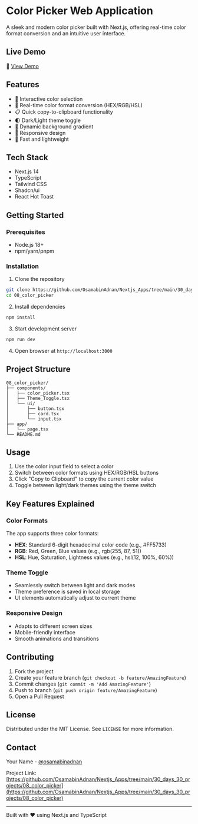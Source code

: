 # Color Picker Web Application

A sleek and modern color picker built with Next.js, offering real-time color format conversion and an intuitive user interface.

## Live Demo
🔗 [View Demo](https://color-picker-app-osamabinadnan.vercel.app/) 

## Features
- 🎨 Interactive color selection
- 🔄 Real-time color format conversion (HEX/RGB/HSL)
- 📋 Quick copy-to-clipboard functionality
- 🌓 Dark/Light theme toggle
- 🌈 Dynamic background gradient
- 📱 Responsive design
- 🚀 Fast and lightweight

## Tech Stack
- Next.js 14
- TypeScript
- Tailwind CSS
- Shadcn/ui
- React Hot Toast

## Getting Started

### Prerequisites
- Node.js 18+ 
- npm/yarn/pnpm

### Installation

1. Clone the repository
```bash
git clone https://github.com/OsamabinAdnan/Nextjs_Apps/tree/main/30_days_30_projects.git
cd 08_color_picker
```

2. Install dependencies
```bash
npm install
```

3. Start development server
```bash
npm run dev
```

4. Open browser at `http://localhost:3000`

## Project Structure
```
08_color_picker/
├── components/
│   ├── color_picker.tsx
│   ├── Theme_Toggle.tsx
│   └── ui/
│       ├── button.tsx
│       ├── card.tsx
│       └── input.tsx
├── app/
│   └── page.tsx
└── README.md
```

## Usage
1. Use the color input field to select a color
2. Switch between color formats using HEX/RGB/HSL buttons
3. Click "Copy to Clipboard" to copy the current color value
4. Toggle between light/dark themes using the theme switch

## Key Features Explained

### Color Formats
The app supports three color formats:
- **HEX**: Standard 6-digit hexadecimal color code (e.g., #FF5733)
- **RGB**: Red, Green, Blue values (e.g., rgb(255, 87, 51))
- **HSL**: Hue, Saturation, Lightness values (e.g., hsl(12, 100%, 60%))

### Theme Toggle
- Seamlessly switch between light and dark modes
- Theme preference is saved in local storage
- UI elements automatically adjust to current theme

### Responsive Design
- Adapts to different screen sizes
- Mobile-friendly interface
- Smooth animations and transitions

## Contributing
1. Fork the project
2. Create your feature branch (`git checkout -b feature/AmazingFeature`)
3. Commit changes (`git commit -m 'Add AmazingFeature'`)
4. Push to branch (`git push origin feature/AmazingFeature`)
5. Open a Pull Request

## License
Distributed under the MIT License. See `LICENSE` for more information.

## Contact
Your Name - [@osamabinadnan](https://www.linkedin.com/in/osama-bin-adnan/)

Project Link: [https://github.com/OsamabinAdnan/Nextjs_Apps/tree/main/30_days_30_projects/08_color_picker](https://github.com/OsamabinAdnan/Nextjs_Apps/tree/main/30_days_30_projects/08_color_picker)

---

Built with ❤️ using Next.js and TypeScript